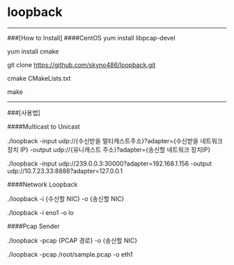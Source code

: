 # loopback

___
###[How to Install]
####CentOS
yum install libpcap-devel

yum install cmake

git clone https://github.com/skyno486/loopback.git 

cmake CMakeLists.txt

make
___
###[사용법]

####Multicast to Unicast

./loopback -input udp://{수신받을 멀티캐스트주소}?adapter={수신받을 네트워크 장치 IP} -output udp://{유니캐스트 주소}?adapter={송신할 네트워크 장치IP}

./loopback -input udp://239.0.0.3:30000?adapter=192.168.1.156 -output udp://10.7.23.33:8888?adapter=127.0.0.1


####Network Loopback

./loopback -i {수신할 NIC} -o {송신할 NIC}

./loopback -i eno1 -o lo

####Pcap Sender

./loopback -pcap {PCAP 경로} -o {송신할 NIC}

./loopback -pcap /root/sample.pcap -o eth1